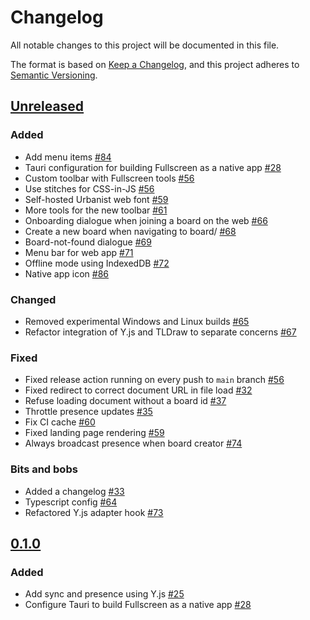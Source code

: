 # Changelog

All notable changes to this project will be documented in this file.

The format is based on [Keep a Changelog](https://keepachangelog.com/en/1.0.0/),
and this project adheres to [Semantic Versioning](https://semver.org/spec/v2.0.0.html).

## [Unreleased]

### Added

- Add menu items [#84](https://github.com/interalia-studio/fullscreen/pull/84)
- Tauri configuration for building Fullscreen as a native app [#28](https://github.com/interalia-studio/fullscreen/pull/28)
- Custom toolbar with Fullscreen tools [#56](https://github.com/interalia-studio/fullscreen/pull/56)
- Use stitches for CSS-in-JS [#56](https://github.com/interalia-studio/fullscreen/pull/56)
- Self-hosted Urbanist web font [#59](https://github.com/interalia-studio/fullscreen/pull/59)
- More tools for the new toolbar [#61](https://github.com/interalia-studio/fullscreen/pull/61)
- Onboarding dialogue when joining a board on the web [#66](https://github.com/interalia-studio/fullscreen/pull/66)
- Create a new board when navigating to board/ [#68](https://github.com/interalia-studio/fullscreen/pull/68)
- Board-not-found dialogue [#69](https://github.com/interalia-studio/fullscreen/pull/69)
- Menu bar for web app [#71](https://github.com/interalia-studio/fullscreen/pull/71)
- Offline mode using IndexedDB [#72](https://github.com/interalia-studio/fullscreen/pull/72)
- Native app icon [#86](https://github.com/interalia-studio/fullscreen/pull/86)

### Changed

- Removed experimental Windows and Linux builds [#65](https://github.com/interalia-studio/fullscreen/pull/65)
- Refactor integration of Y.js and TLDraw to separate concerns [#67](https://github.com/interalia-studio/fullscreen/pull/67)

### Fixed

- Fixed release action running on every push to `main` branch [#56](https://github.com/interalia-studio/fullscreen/pull/56)
- Fixed redirect to correct document URL in file load [#32](https://github.com/interalia-studio/fullscreen/pull/32)
- Refuse loading document without a board id [#37](https://github.com/interalia-studio/fullscreen/pull/37)
- Throttle presence updates [#35](https://github.com/interalia-studio/fullscreen/pull/35)
- Fix CI cache [#60](https://github.com/interalia-studio/fullscreen/pull/60)
- Fixed landing page rendering [#59](https://github.com/interalia-studio/fullscreen/pull/59)
- Always broadcast presence when board creator [#74](https://github.com/interalia-studio/fullscreen/pull/74)

### Bits and bobs

- Added a changelog [#33](https://github.com/interalia-studio/fullscreen/pull/33)
- Typescript config [#64](https://github.com/interalia-studio/fullscreen/pull/64)
- Refactored Y.js adapter hook [#73](https://github.com/interalia-studio/fullscreen/pull/73)

## [0.1.0]

### Added

- Add sync and presence using Y.js [#25](https://github.com/interalia-studio/fullscreen/pull/25)
- Configure Tauri to build Fullscreen as a native app [#28](https://github.com/interalia-studio/fullscreen/pull/28)

[unreleased]: https://github.com/interalia-studio/fullscreen/compare/v0.1.0...HEAD
[0.1.0]: https://github.com/interalia-studio/fullscreen/releases/tag/v0.1.0
